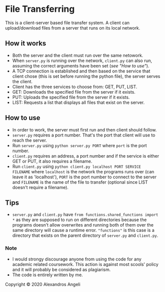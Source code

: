 # File Transferring
This is a client-server based file transfer system. A client can upload/download files from a server that runs on its local network.

## How it works
- Both the server and the client must run over the same netowork.
- When ```server.py``` is running over the network, ```client.py``` can also run, assuming the correct arguments have been set (*see "How to use"*).
- A TCP connection is established and then based on the service that client chose (this is set before running the python file), the server serves the client.
- Client has the three services to choose from: GET, PUT, LIST.
- GET: Downloads the specified file from the server if it exists.
- PUT: Uploads the specified file from the server if it exists.
- LIST: Requests a list that displays all files that exist on the server.

## How to use
- In order to work, the server must first run and then client should follow.
- ```server.py``` requires a port number. That's the port that client will use to reach the server.
- Run ```server.py``` using ```python server.py PORT``` where ```port``` is the port number.
- ```client.py``` requires an address, a port number and if the service is either GET or PUT, it also requires a filename.
- Run ```client.py``` using ```python client.py localhost PORT SERVICE FILENAME``` where ```localhost``` is the network the programs runs over (can leave it as 'localhost'), ```PORT``` is the port number to connect to the server and ```FILENAME``` is the name of the file to transfer (optional since LIST doesn't require a filename).

## Tips
- ```server.py``` and ```client.py``` have ```from functions.shared_functions import *``` as they are supposed to run on different directories because the programs doesn't allow overwrites and running both of them over the same directory will cause a runtime error. ```"functions"``` is this case is a directory that exists on the parent directory of ```server.py``` and ```client.py```.
### Note
- I would strongy discourage anyone from using the code for any academic related coursework. This action is against most scools' policy and it will probably be considered as plagiarism.
- The code is entirely written by me.

Copyright © 2020 Alexandros Angeli
